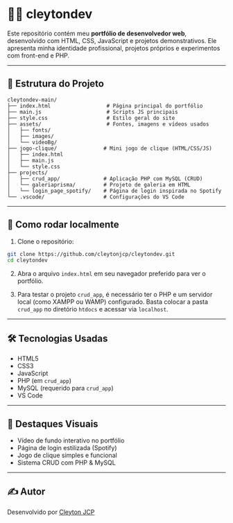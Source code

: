 # 🧑‍💻 cleytondev

Este repositório contém meu **portfólio de desenvolvedor web**, desenvolvido com HTML, CSS, JavaScript e projetos demonstrativos. Ele apresenta minha identidade profissional, projetos próprios e experimentos com front-end e PHP.

---

## 📂 Estrutura do Projeto

```plaintext
cleytondev-main/
├── index.html                  # Página principal do portfólio
├── main.js                     # Scripts JS principais
├── style.css                   # Estilo geral do site
├── assets/                     # Fontes, imagens e vídeos usados
│   ├── fonts/
│   ├── images/
│   └── videoBg/
├── jogo-clique/               # Mini jogo de clique (HTML/CSS/JS)
│   ├── index.html
│   ├── main.js
│   └── style.css
├── projects/
│   ├── crud_app/              # Aplicação PHP com MySQL (CRUD)
│   └── galeriaprisma/         # Projeto de galeria em HTML
│   └── login_page_spotify/    # Página de login inspirada no Spotify
└── .vscode/                   # Configurações do VS Code
```

---

## 🚀 Como rodar localmente

1. Clone o repositório:

```bash
git clone https://github.com/cleytonjcp/cleytondev.git
cd cleytondev
```

2. Abra o arquivo `index.html` em seu navegador preferido para ver o portfólio.

3. Para testar o projeto `crud_app`, é necessário ter o PHP e um servidor local (como XAMPP ou WAMP) configurado. Basta colocar a pasta `crud_app` no diretório `htdocs` e acessar via `localhost`.

---

## 🛠 Tecnologias Usadas

- HTML5
- CSS3
- JavaScript
- PHP (em `crud_app`)
- MySQL (requerido para `crud_app`)
- VS Code

---

## 📸 Destaques Visuais

- Vídeo de fundo interativo no portfólio
- Página de login estilizada (Spotify)
- Jogo de clique simples e funcional
- Sistema CRUD com PHP & MySQL

---

## ✍️ Autor

Desenvolvido por [Cleyton JCP](https://github.com/cleytonjcp)
